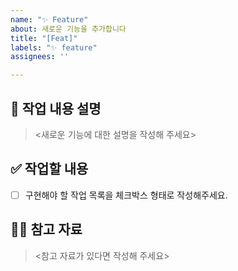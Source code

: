 ```yaml
---
name: "✨ Feature"
about: 새로운 기능을 추가합니다
title: "[Feat]"
labels: "✨ feature"
assignees: ''

---
```


## 📝 작업 내용 설명
> <새로운 기능에 대한 설명을 작성해 주세요>

## ✅ 작업할 내용
- [ ] 구현해야 할 작업 목록을 체크박스 형태로 작성해주세요.

## 🙋🏻 참고 자료
> <참고 자료가 있다면 작성해 주세요>
